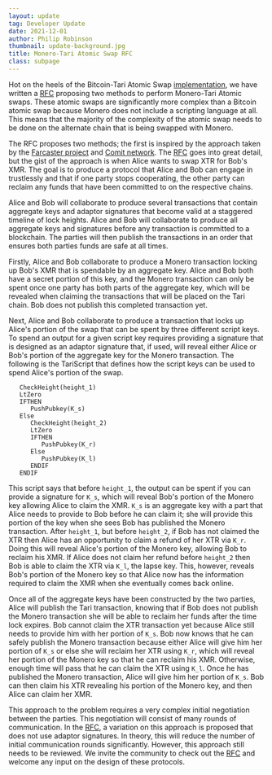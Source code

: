 ```yaml
---
layout: update
tag: Developer Update
date: 2021-12-01
author: Philip Robinson
thumbnail: update-background.jpg
title: Monero-Tari Atomic Swap RFC
class: subpage
---
```


Hot on the heels of the Bitcoin-Tari Atomic Swap [implementation], we have written a [RFC] proposing two methods to perform
Monero-Tari Atomic swaps. These atomic swaps are significantly more complex than a Bitcoin atomic swap because Monero
does not include a scripting language at all. This means that the majority of the complexity of the atomic swap needs
to be done on the alternate chain that is being swapped with Monero.

The RFC proposes two methods; the first is inspired by the approach taken by the [Farcaster project] and [Comit network].
The [RFC] goes into great detail, but the gist of the approach is when Alice wants to swap XTR for Bob's XMR. The goal
is to produce a protocol that Alice and Bob can engage in trustlessly and that if one party stops cooperating, the other
party can reclaim any funds that have been committed to on the respective chains.

Alice and Bob will collaborate to produce several transactions that contain aggregate keys and adaptor signatures
that become valid at a staggered timeline of lock heights. Alice and Bob will collaborate to produce all aggregate keys
and signatures before any transaction is committed to a blockchain. The parties will then publish the transactions in an
order that ensures both parties funds are safe at all times.

Firstly, Alice and Bob collaborate to produce a Monero transaction locking up Bob's XMR that is spendable by an aggregate key.
Alice and Bob both have a secret portion of this key, and the Monero transaction can only be spent once one party has both
parts of the aggregate key, which will be revealed when claiming the transactions that will be placed on the Tari chain.
Bob does not publish this completed transaction yet.

Next, Alice and Bob collaborate to produce a transaction that locks up Alice's portion of the swap that can be spent by
three different script keys. To spend an output for a given script key requires providing a signature that is designed
as an adaptor signature that, if used, will reveal either Alice or Bob's portion of the aggregate key for the Monero transaction.
The following is the TariScript that defines how the script keys can be used to spend Alice's portion of the swap.

``` TariScript,ignore
   CheckHeight(height_1)
   LtZero
   IFTHEN
      PushPubkey(K_s)
   Else
      CheckHeight(height_2)
      LtZero
      IFTHEN
         PushPubkey(K_r)
      Else
         PushPubkey(K_l)
      ENDIF
   ENDIF
```

This script says that before `height_1`, the output can be spent if you can provide a signature for `K_s`, which will reveal
Bob's portion of the Monero key allowing Alice to claim the XMR. `K_s` is an aggregate key with a part that Alice needs
to provide to Bob before he can claim it; she will provide this portion of the key when she sees Bob has published the
Monero transaction. After `height_1`, but before `height_2`, if Bob has not claimed the XTR then Alice has an opportunity
to claim a refund of her XTR via `K_r`. Doing this will reveal Alice's portion of the Monero key, allowing Bob to reclaim
his XMR. If Alice does not claim her refund before `height_2` then Bob is able to claim the XTR via `K_l`, the lapse key.
This, however, reveals Bob's portion of the Monero key so that Alice now has the information required to claim the XMR when
she eventually comes back online.

Once all of the aggregate keys have been constructed by the two parties, Alice will publish the Tari transaction, knowing that
if Bob does not publish the Monero transaction she will be able to reclaim her funds after the time lock expires. Bob cannot
claim the XTR transaction yet because Alice still needs to provide him with her portion of `K_s`. Bob now knows that he can
safely publish the Monero transaction because either Alice will give him her portion of `K_s` or else she will reclaim
her XTR using `K_r`, which will reveal her portion of the Monero key so that he can reclaim his XMR. Otherwise, enough time will pass
that he can claim the XTR using `K_l`. Once he has published the Monero transaction, Alice will give him her portion of `K_s`.
Bob can then claim his XTR revealing his portion of the Monero key, and then Alice can claim her XMR.

This approach to the problem requires a very complex initial negotiation between the parties. This negotiation will consist
of many rounds of communication. In the [RFC], a variation on this approach is proposed that does not use adaptor signatures.
In theory, this will reduce the number of initial communication rounds significantly. However, this approach still needs to
be reviewed. We invite the community to check out the [RFC] and welcome any input on the design of these protocols.

[implementation]: https://github.com/tari-project/tari/pull/3552
[RFC]: https://github.com/tari-project/tari/pull/3623
[Farcaster project]: https://github.com/farcaster-project/RFCs
[Comit network]: https://github.com/comit-network/xmr-btc-swap